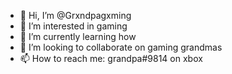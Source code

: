 - 👋 Hi, I’m @Grxndpagxming
- 👀 I’m interested in gaming
- 🌱 I’m currently learning how
- 💞️ I’m looking to collaborate on gaming grandmas
- 📫 How to reach me: grandpa#9814 on xbox

<!---
Grxndpagxming/Grxndpagxming is a ✨ special ✨ repository because its `README.md` (this file) appears on your GitHub profile.
You can click the Preview link to take a look at your changes.
--->
